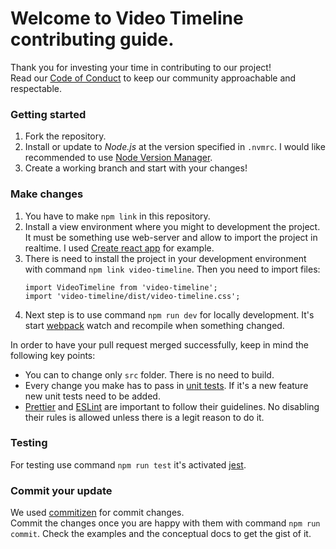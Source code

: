 # Welcome to Video Timeline contributing guide.

Thank you for investing your time in contributing to our project!<br />
Read our [Code of Conduct](./CODE_OF_CONDUCT.md) to keep our community approachable and respectable.


### Getting started

1. Fork the repository.
2. Install or update to _Node.js_ at the version specified in `.nvmrc`. I would like recommended to use [Node Version Manager](https://github.com/nvm-sh/nvm).
3. Create a working branch and start with your changes!

### Make changes

1. You have to make `npm link` in this repository.
2. Install a view environment where you might to development the project. It must be something use web-server and allow to import the project in realtime. I used [Create react app](https://github.com/facebook/create-react-app) for example.
3. There is need to install the project in your development environment with command `npm link video-timeline`. Then you need to import files:
   ```
   import VideoTimeline from 'video-timeline';
   import 'video-timeline/dist/video-timeline.css';
   ```
4. Next step is to use command `npm run dev` for locally development. It's start [webpack](https://webpack.js.org/) watch and recompile when something changed.

In order to have your pull request merged successfully, keep in mind the following key points:

- You can to change only `src` folder. There is no need to build.
- Every change you make has to pass in [unit tests](#testing). If it's a new feature new unit tests need to be added.
- [Prettier](https://prettier.io/) and [ESLint](https://eslint.org/) are important to follow their guidelines. No disabling their rules is allowed unless there is a legit reason to do it.

### Testing
For testing use command `npm run test` it's activated [jest](https://jestjs.io/).

### Commit your update
We used [commitizen](https://github.com/commitizen/cz-cli) for commit changes.<br/> Commit the changes once you are happy with them with command `npm run commit`. Check the examples and the conceptual docs to get the gist of it.
